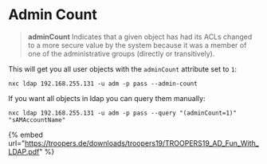 # Admin Count

> **adminCount** Indicates that a given object has had its ACLs changed to a more secure value by the system because it was a member of one of the administrative groups (directly or transitively).

This will get you all user objects with the `adminCount` attribute set to `1`:

```
nxc ldap 192.168.255.131 -u adm -p pass --admin-count
```

If you want all objects in ldap you can query them manually:

```
nxc ldap 192.168.255.131 -u adm -p pass --query "(adminCount=1)" "sAMAccountName"
```

{% embed url="https://troopers.de/downloads/troopers19/TROOPERS19_AD_Fun_With_LDAP.pdf" %}
